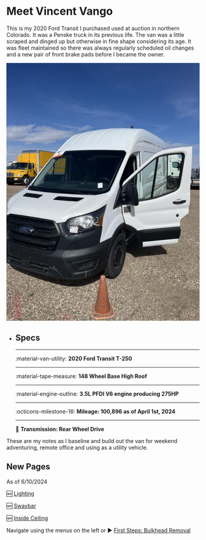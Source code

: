 # Meet Vincent Vango

This is my 2020 Ford Transit I purchased used at auction in northern Colorado. It was a Penske truck in its previous life. The van was a little scraped and dinged up but otherwise in fine shape considering its age. It was fleet maintained so there was always regularly scheduled oil changes and a new pair of front brake pads before I became the owner.

![New van day](assets/van-day-01.JPG)



<div class="grid cards" markdown>

-   ## Specs

    ---

    :material-van-utility: __2020 Ford Transit T-250__

    ---
    
    :material-tape-measure: __148 Wheel Base High Roof__

    ---
    
    :material-engine-outline: __3.5L PFDI V6 engine producing 275HP__

    ---

    :octicons-milestone-16: __Mileage: 100,896 as of April 1st, 2024__

    ---

    :wheel: __Transmission: Rear Wheel Drive__

    
</div>

These are my notes as I baseline and build out the van for weekend adventuring, remote office and using as a utility vehicle.

## New Pages 

As of 6/10/2024

:new: [Lighting](lighting.md)

:new: [Swaybar](swaybar.md)

:new: [Inside Ceiling](ceiling.md)


Navigate using the menus on the left or :arrow_forward: [First Steps: Bulkhead Removal](bulkhead-removal.md)
